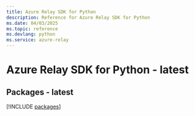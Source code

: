 ```yaml
---
title: Azure Relay SDK for Python
description: Reference for Azure Relay SDK for Python
ms.date: 04/03/2025
ms.topic: reference
ms.devlang: python
ms.service: azure-relay
---
```

# Azure Relay SDK for Python - latest
## Packages - latest
[!INCLUDE [packages](relay-index.md)]